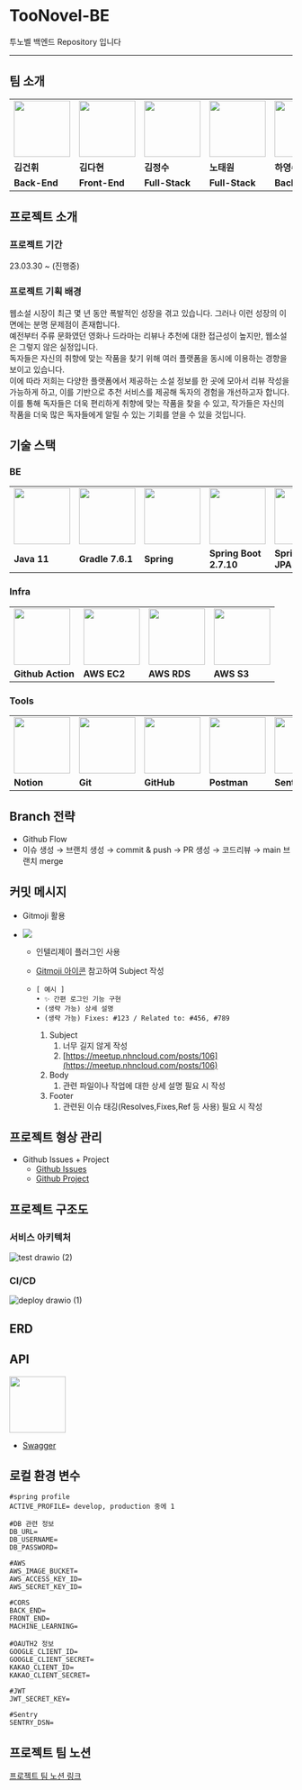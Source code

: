 # TooNovel-BE
투노벨 백엔드 Repository 입니다

---
## 팀 소개
<table>
  <tr>
    <td>
        <a href="https://github.com/kdk8672">
            <img src="https://avatars.githubusercontent.com/u/103121842?v=4" width="100px" />
        </a>
    </td>
    <td>
        <a href="https://github.com/KIMDAHYUN98">
            <img src="https://avatars.githubusercontent.com/u/74331917?v=4" width="100px" />
        </a>
    </td>
    <td>
        <a href="https://github.com/YJU-KimJeongSu">
            <img src="https://avatars.githubusercontent.com/u/103088862?v=4" width="100px" />
        </a>
    </td>
    <td>
        <a href="https://github.com/yestw">
            <img src="https://avatars.githubusercontent.com/u/103083087?v=4" width="100px" />
        </a>
    </td>
    <td>
        <a href="https://github.com/Hannah0su">
            <img src="https://avatars.githubusercontent.com/u/83005178?v=4" width="100px" />
        </a>
    </td>
  </tr>
  <tr>
    <td><b>김건휘</b></td>
    <td><b>김다현</b></td>
    <td><b>김정수</b></td>
    <td><b>노태원</b></td>
    <td><b>하영수</b></td>
  </tr>
  <tr>
    <td><b>Back-End</b></td>
    <td><b>Front-End</b></td>
    <td><b>Full-Stack</b></td>
    <td><b>Full-Stack</b></td>
    <td><b>Back-End</b></td>
  </tr>
</table>

##  프로젝트 소개

### 프로젝트 기간

23.03.30 ~ (진행중)

### 프로젝트 기획 배경

웹소설 시장이 최근 몇 년 동안 폭발적인 성장을 겪고 있습니다. 그러나 이런 성장의 이면에는 분명 문제점이 존재합니다.<br>
예전부터 주류 문화였던 영화나 드라마는 리뷰나 추천에 대한 접근성이 높지만, 웹소설은 그렇지 않은 실정입니다.<br>
독자들은 자신의 취향에 맞는 작품을 찾기 위해 여러 플랫폼을 동시에 이용하는 경향을 보이고 있습니다.<br>
이에 따라 저희는 다양한 플랫폼에서 제공하는 소설 정보를 한 곳에 모아서 리뷰 작성을 가능하게 하고, 이를 기반으로 추천 서비스를 제공해 독자의 경험을 개선하고자 합니다.<br>
이를 통해 독자들은 더욱 편리하게 취향에 맞는 작품을 찾을 수 있고, 작가들은 자신의 작품을 더욱 많은 독자들에게 알릴 수 있는 기회를 얻을 수 있을 것입니다.

## 기술 스택

### BE
<table>
  <tr>
    <td>
         <img src="https://github.com/TooNovel/TooNovel-BE/assets/83005178/3a095864-4659-467c-8fff-3c0e926f7391" width="100px"/>
    </td>
    <td>
        <img src="https://github.com/TooNovel/TooNovel-BE/assets/83005178/969fa08a-44bc-43de-a6dd-79f88a318797" width="100px" />
    </td>
    <td>
        <img src="https://github.com/TooNovel/TooNovel-BE/assets/83005178/b3386192-bdc8-4f29-b828-e840db929c63" width="100px" />
    </td>
    <td>
        <img src="https://github.com/TooNovel/TooNovel-BE/assets/83005178/edf9f3e1-77f0-43df-8f12-bcafd9e9d1f8" width="100px" />
    </td>
    <td>
       <div>
        <img src="https://github.com/TooNovel/TooNovel-BE/assets/83005178/5335dacf-2532-48d6-be3b-68c63510796c" width="100px" />
        </div>
    </td>
    <td>
       <div>
        <img src="https://github.com/TooNovel/TooNovel-BE/assets/83005178/a4d2aa48-4e8b-4d66-9871-c145eaa37ed5" width="100px" />
        </div>
    </td>
    <td>
        <img src="https://github.com/TooNovel/TooNovel-BE/assets/83005178/e519e4f9-086d-4d1a-898b-6a6764b04b89" width="100px" />
    </td>
  </tr>
  <tr>
    <td><b>Java 11</b></td>
    <td><b>Gradle 7.6.1</b></td>
    <td><b>Spring</b></td>
    <td><b>Spring Boot 2.7.10</b></td>
    <td><b>Spring Data JPA</b></td>
    <td><b>Spring Security</b></td>
    <td><b>MySQL 8.0</b></td>
  </tr>
</table>

### Infra
<table>
  <tr>
    <td>
        <img src="https://github.com/TooNovel/TooNovel-BE/assets/83005178/ea428482-f87b-40f7-b3d9-7d3649b291ba" width="100px" />
    </td>
    <td>
       <img src="https://github.com/TooNovel/TooNovel-BE/assets/83005178/278be55e-872e-4267-be94-55155b1075cb" width="100px" />
    </td>
    <td>
       <img src="https://github.com/TooNovel/TooNovel-BE/assets/83005178/d2485457-852e-4e7f-bfd8-e953db67436e" width="100px" />
    </td>
    <td>
       <img src="https://github.com/TooNovel/TooNovel-BE/assets/83005178/15f34b71-b113-4bbe-8bba-459a6bbfc996" width="100px" />
    </td>
  </tr>
  <tr>
    <td><b>Github Action</b></td>
    <td><b>AWS EC2</b></td>
    <td><b>AWS RDS</b></td>
    <td><b>AWS S3</b></td>
  </tr>
</table>

### Tools
<table>
  <tr>
    <td>
        <img src="https://github.com/TooNovel/TooNovel-BE/assets/83005178/b8a9fe46-37c3-41cd-880c-e0bc549b92c2" width="100px" />
    </td>
    <td>
        <img src="https://github.com/TooNovel/TooNovel-BE/assets/83005178/0ce5b2b0-e7bb-4754-9f48-1d6281d946ea" width="100px" />
    </td>
    <td>
        <img src="https://github.com/TooNovel/TooNovel-BE/assets/83005178/4e6bc425-a8b7-4adc-9504-bae38aa211d0" width="100px" />
    </td>
    <td>
        <img src="https://github.com/TooNovel/TooNovel-BE/assets/83005178/b8210fe5-7462-4e7e-b8f7-ac01843d1a3e" width="100px" />
    </td>
    <td>
        <img src="https://github.com/TooNovel/TooNovel-BE/assets/83005178/aa562cf4-a262-4141-96e8-4b8bd2c41eb3" width="100px" />
    </td>
    <td>
        <img src="https://github.com/TooNovel/TooNovel-BE/assets/83005178/df05b105-b7e6-4a41-9ae9-5a9659cf6972" width="100px" />
    </td>
  </tr>
  <tr>
    <td><b>Notion</b></td>
    <td><b>Git</b></td>
    <td><b>GitHub</b></td>
    <td><b>Postman</b></td>
    <td><b>Sentry</b></td>
    <td><b>IntelliJ</b></td>
  </tr>
</table>

## Branch 전략

- Github Flow
- 이슈 생성 → 브랜치 생성 → commit & push → PR 생성 → 코드리뷰 → main 브랜치 merge

## 커밋 메시지

- Gitmoji 활용

- <img src="https://github.com/TooNovel/TooNovel-BE/assets/83005178/705cfd3d-9586-430d-9375-2b2bbf3dce7a"/>
  
  - 인텔리제이 플러그인 사용
  - [Gitmoji 아이콘](https://gitmoji.dev/) 참고하여 Subject 작성
  - 
    ```
    [ 예시 ]
    • ✨ 간편 로그인 기능 구현
    • (생략 가능) 상세 설명
    • (생략 가능) Fixes: #123 / Related to: #456, #789
    ```

      1. Subject
          1. 너무 길지 않게 작성
          2. [https://meetup.nhncloud.com/posts/106](https://meetup.nhncloud.com/posts/106)
      2. Body
          1. 관련 파일이나 작업에 대한 상세 설명 필요 시 작성
      3. Footer
          1. 관련된 이슈 태깅(Resolves,Fixes,Ref 등 사용) 필요 시 작성

## 프로젝트 형상 관리

- Github Issues + Project
  - [Github Issues](https://github.com/TooNovel/TooNovel-BE/issues)
  - [Github Project](https://github.com/orgs/TooNovel/projects/1)

## 프로젝트 구조도

### 서비스 아키텍처

![test drawio (2)](https://github.com/TooNovel/TooNovel-BE/assets/83005178/d2236682-43c8-4aab-9596-8cd44eed3b75)

### CI/CD

![deploy drawio (1)](https://github.com/TooNovel/TooNovel-BE/assets/83005178/0c4d755c-d148-43a1-9fa9-5ba20be4e1eb)

## ERD

## API 

<img src="https://github.com/TooNovel/TooNovel-BE/assets/83005178/b429c01c-388e-4584-b298-0ed8b8bfb783" width="100px" />

- [Swagger](https://api.toonovel.link/swagger-ui/index.html)

## 로컬 환경 변수
```dotenv
#spring profile
ACTIVE_PROFILE= develop, production 중에 1

#DB 관련 정보
DB_URL=
DB_USERNAME=
DB_PASSWORD=

#AWS
AWS_IMAGE_BUCKET=
AWS_ACCESS_KEY_ID=
AWS_SECRET_KEY_ID=

#CORS
BACK_END=
FRONT_END=
MACHINE_LEARNING=

#OAUTH2 정보
GOOGLE_CLIENT_ID=
GOOGLE_CLIENT_SECRET=
KAKAO_CLIENT_ID=
KAKAO_CLIENT_SECRET=

#JWT
JWT_SECRET_KEY=

#Sentry
SENTRY_DSN=
```
## 프로젝트 팀 노션

[프로젝트 팀 노션 링크](https://quasar-promise-d15.notion.site/Team-7-TooNovel-d34dae1277ad48ddad630cc6b06dc93c)
